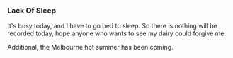 ### Lack Of Sleep
It's busy today, and I have to go bed to sleep. So there is nothing will be recorded today, hope anyone who wants to see my dairy could forgive me.

Additional, the Melbourne hot summer has been coming.
